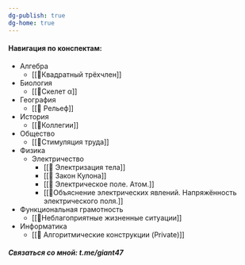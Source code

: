 ```yaml
---
dg-publish: true
dg-home: true
---
```

#### Навигация по конспектам:
- Алгебра
	- [[📒Квадратный трёхчлен]]
- Биология
	- [[📒Скелет α]]
- География
	- [[📒 Рельеф]]
- История
	- [[📒Коллегии]]
- Общество
	- [[📒Стимуляция труда]]
- Физика
	- Электричество
		- [[📒 Электризация тела]]
		- [[📒 Закон Кулона]]
		- [[📒 Электрическое поле. Атом.]]
		- [[📒Объяснение электрических явлений. Напряжённость электрического поля.]]
- Функциональная грамотность
	- [[📒Неблагоприятные жизненные ситуации]]
- Информатика
    - [[📒 Алгоритмические конструкции (Private)]]

##### Связаться со мной: t.me/giant47